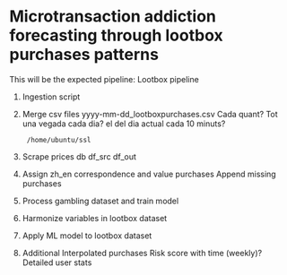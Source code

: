 # Microtransaction addiction forecasting through lootbox purchases patterns

This will be the expected pipeline:
Lootbox pipeline

1) Ingestion script

2) Merge csv files
    yyyy-mm-dd_lootboxpurchases.csv
    Cada quant? 
        Tot una vegada cada dia? 
        el del dia actual cada 10 minuts?
        
        /home/ubuntu/ssl

3) Scrape prices db
    df_src
    df_out

4) Assign zh_en correspondence and value purchases
    Append missing purchases

5) Process gambling dataset and train model

6) Harmonize variables in lootbox dataset

7) Apply ML model to lootbox dataset


8) Additional
    Interpolated purchases
    Risk score with time (weekly)?
    Detailed user stats
